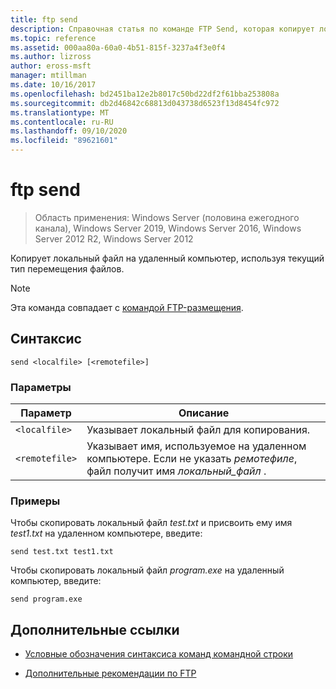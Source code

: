 ```yaml
---
title: ftp send
description: Справочная статья по команде FTP Send, которая копирует локальный файл на удаленный компьютер с использованием текущего типа передачи файлов.
ms.topic: reference
ms.assetid: 000aa80a-60a0-4b51-815f-3237a4f3e0f4
ms.author: lizross
author: eross-msft
manager: mtillman
ms.date: 10/16/2017
ms.openlocfilehash: bd2451ba12e2b8017c50bd22df2f61bba253808a
ms.sourcegitcommit: db2d46842c68813d043738d6523f13d8454fc972
ms.translationtype: MT
ms.contentlocale: ru-RU
ms.lasthandoff: 09/10/2020
ms.locfileid: "89621601"
---
```

# <a name="ftp-send"></a>ftp send

> Область применения: Windows Server (половина ежегодного канала), Windows Server 2019, Windows Server 2016, Windows Server 2012 R2, Windows Server 2012

Копирует локальный файл на удаленный компьютер, используя текущий тип перемещения файлов.

> [!NOTE]
> Эта команда совпадает с [командой FTP-размещения](ftp-put.md).

## <a name="syntax"></a>Синтаксис

```
send <localfile> [<remotefile>]
```

### <a name="parameters"></a>Параметры

| Параметр | Описание |
| --------- | ----------- |
| `<localfile>` | Указывает локальный файл для копирования. |
| `<remotefile>` | Указывает имя, используемое на удаленном компьютере. Если не указать *ремотефиле*, файл получит имя *локальный_файл* . |

### <a name="examples"></a>Примеры

Чтобы скопировать локальный файл *test.txt* и присвоить ему имя *test1.txt* на удаленном компьютере, введите:

```
send test.txt test1.txt
```

Чтобы скопировать локальный файл *program.exe* на удаленный компьютер, введите:

```
send program.exe
```

## <a name="additional-references"></a>Дополнительные ссылки

- [Условные обозначения синтаксиса команд командной строки](command-line-syntax-key.md)

- [Дополнительные рекомендации по FTP](/previous-versions/orphan-topics/ws.10/cc756013(v=ws.10))
